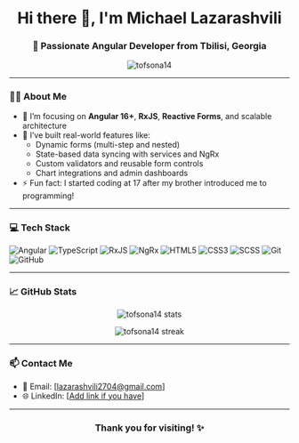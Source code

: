 <h1 align="center">Hi there 👋, I'm Michael Lazarashvili</h1>
<h3 align="center">🚀 Passionate Angular Developer from Tbilisi, Georgia</h3>

<p align="center">
  <img src="https://komarev.com/ghpvc/?username=tofsona14&label=Profile%20views&color=0e75b6&style=flat" alt="tofsona14" />
</p>

---

### 👨‍💻 About Me

- 🧠 I’m focusing on **Angular 16+**, **RxJS**, **Reactive Forms**, and scalable architecture
- 💼 I’ve built real-world features like:
  - Dynamic forms (multi-step and nested)
  - State-based data syncing with services and NgRx
  - Custom validators and reusable form controls
  - Chart integrations and admin dashboards
- ⚡ Fun fact: I started coding at 17 after my brother introduced me to programming!

---

### 💻 Tech Stack

![Angular](https://img.shields.io/badge/-Angular-DD0031?style=flat-square&logo=angular&logoColor=white)
![TypeScript](https://img.shields.io/badge/-TypeScript-3178C6?style=flat-square&logo=typescript&logoColor=white)
![RxJS](https://img.shields.io/badge/-RxJS-B7178C?style=flat-square&logo=ReactiveX&logoColor=white)
![NgRx](https://img.shields.io/badge/-NgRx-7611B6?style=flat-square&logo=redux&logoColor=white)
![HTML5](https://img.shields.io/badge/-HTML5-E34F26?style=flat-square&logo=html5&logoColor=white)
![CSS3](https://img.shields.io/badge/-CSS3-1572B6?style=flat-square&logo=css3&logoColor=white)
![SCSS](https://img.shields.io/badge/-SCSS-CC6699?style=flat-square&logo=sass&logoColor=white)
![Git](https://img.shields.io/badge/-Git-F05032?style=flat-square&logo=git&logoColor=white)
![GitHub](https://img.shields.io/badge/-GitHub-181717?style=flat-square&logo=github&logoColor=white)

---

### 📈 GitHub Stats

<p align="center">
  <img src="https://github-readme-stats.vercel.app/api?username=tofsona14&show_icons=true&theme=tokyonight" alt="tofsona14 stats" />
</p>

<p align="center">
  <img src="https://github-readme-streak-stats.herokuapp.com/?user=tofsona14&theme=tokyonight" alt="tofsona14 streak" />
</p>

---

### 📫 Contact Me

- 📧 Email: [lazarashvili2704@gmail.com]
- 🌐 LinkedIn: [[Add link if you have](https://www.linkedin.com/in/michael-lazarashvili-72075a230/)]

---

<h3 align="center">Thank you for visiting! ✨</h3>
